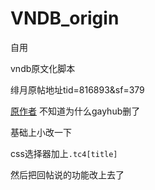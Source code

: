 # VNDB_origin

自用

vndb原文化脚本

绯月原帖地址tid=816893&sf=379

[原作者](https://github.com/Iriasu)
不知道为什么gayhub删了

基础上小改一下

css选择器加上`.tc4[title]`

然后把回帖说的功能改上去了
